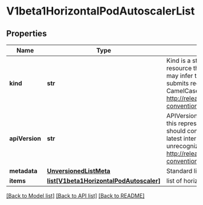 # V1beta1HorizontalPodAutoscalerList

## Properties
Name | Type | Description | Notes
------------ | ------------- | ------------- | -------------
**kind** | **str** | Kind is a string value representing the REST resource this object represents. Servers may infer this from the endpoint the client submits requests to. Cannot be updated. In CamelCase. More info: http://releases.k8s.io/HEAD/docs/devel/api-conventions.md#types-kinds | [optional] 
**apiVersion** | **str** | APIVersion defines the versioned schema of this representation of an object. Servers should convert recognized schemas to the latest internal value, and may reject unrecognized values. More info: http://releases.k8s.io/HEAD/docs/devel/api-conventions.md#resources | [optional] 
**metadata** | [**UnversionedListMeta**](UnversionedListMeta.md) | Standard list metadata. | [optional] 
**items** | [**list[V1beta1HorizontalPodAutoscaler]**](V1beta1HorizontalPodAutoscaler.md) | list of horizontal pod autoscaler objects. | 

[[Back to Model list]](../README.md#documentation-for-models) [[Back to API list]](../README.md#documentation-for-api-endpoints) [[Back to README]](../README.md)


